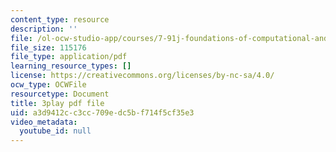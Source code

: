 ```yaml
---
content_type: resource
description: ''
file: /ol-ocw-studio-app/courses/7-91j-foundations-of-computational-and-systems-biology-spring-2014/a3d9412cc3cc709edc5bf714f5cf35e3_d5NMrA2HkG4.pdf
file_size: 115176
file_type: application/pdf
learning_resource_types: []
license: https://creativecommons.org/licenses/by-nc-sa/4.0/
ocw_type: OCWFile
resourcetype: Document
title: 3play pdf file
uid: a3d9412c-c3cc-709e-dc5b-f714f5cf35e3
video_metadata:
  youtube_id: null
---
```


